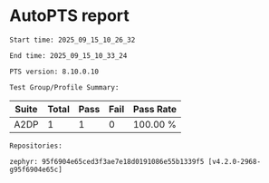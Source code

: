 # AutoPTS report

    Start time: 2025_09_15_10_26_32

    End time: 2025_09_15_10_33_24

    PTS version: 8.10.0.10

    Test Group/Profile Summary: 
|  Suite  | Total | Pass | Fail | Pass Rate|
|---------|-------|------|------|----------|
|A2DP     |1      |1     |0     | 100.00 % |

    Repositories:

	zephyr: 95f6904e65ced3f3ae7e18d0191086e55b1339f5 [v4.2.0-2968-g95f6904e65c]
